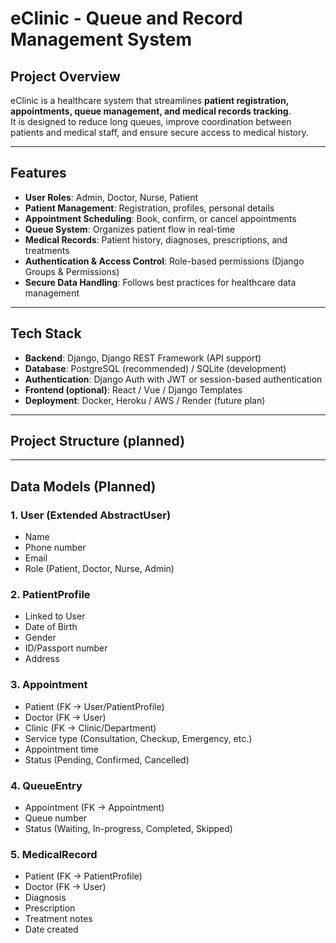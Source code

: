 # eClinic - Queue and Record Management System

## Project Overview
eClinic is a healthcare system that streamlines **patient registration, appointments, queue management, and medical records tracking**.  
It is designed to reduce long queues, improve coordination between patients and medical staff, and ensure secure access to medical history.  

---

## Features
- **User Roles**: Admin, Doctor, Nurse, Patient  
- **Patient Management**: Registration, profiles, personal details  
- **Appointment Scheduling**: Book, confirm, or cancel appointments  
- **Queue System**: Organizes patient flow in real-time  
- **Medical Records**: Patient history, diagnoses, prescriptions, and treatments  
- **Authentication & Access Control**: Role-based permissions (Django Groups & Permissions)  
- **Secure Data Handling**: Follows best practices for healthcare data management  

---

## Tech Stack
- **Backend**: Django, Django REST Framework (API support)  
- **Database**: PostgreSQL (recommended) / SQLite (development)  
- **Authentication**: Django Auth with JWT or session-based authentication  
- **Frontend (optional)**: React / Vue / Django Templates  
- **Deployment**: Docker, Heroku / AWS / Render (future plan)  

---

## Project Structure (planned)

---

## Data Models (Planned)

### 1. **User (Extended AbstractUser)**
- Name  
- Phone number  
- Email  
- Role (Patient, Doctor, Nurse, Admin)  

### 2. **PatientProfile**
- Linked to User  
- Date of Birth  
- Gender  
- ID/Passport number  
- Address  

### 3. **Appointment**
- Patient (FK → User/PatientProfile)  
- Doctor (FK → User)  
- Clinic (FK → Clinic/Department)  
- Service type (Consultation, Checkup, Emergency, etc.)  
- Appointment time  
- Status (Pending, Confirmed, Cancelled)  

### 4. **QueueEntry**
- Appointment (FK → Appointment)  
- Queue number  
- Status (Waiting, In-progress, Completed, Skipped)  

### 5. **MedicalRecord**
- Patient (FK → PatientProfile)  
- Doctor (FK → User)  
- Diagnosis  
- Prescription  
- Treatment notes  
- Date created  

